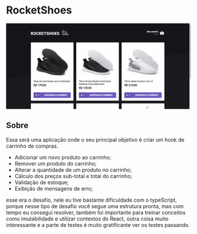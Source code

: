 # RocketShoes

<img src="/src/assets/images/Rocketshoes.gif"/>

## Sobre 
Essa será uma aplicação onde o seu principal objetivo é criar um hook de carrinho de compras.

- Adicionar um novo produto ao carrinho;
- Remover um produto do carrinho;
- Alterar a quantidade de um produto no carrinho;
- Cálculo dos preços sub-total e total do carrinho;
- Validação de estoque;
- Exibição de mensagens de erro;


esse era o desafio, nele eu tive bastante dificuldade com o typeScript,
porque nesse tipo de desafio você segue uma estrutura pronta, mas com tempo eu consegui resolver,
também foi importante para treinar conceitos como imutabilidade e utilizar contextos do React,
outra coisa muito interessante e a parte de testes é muito gratificante ver os testes passando.
